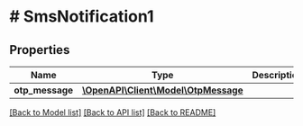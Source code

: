 # # SmsNotification1

## Properties

Name | Type | Description | Notes
------------ | ------------- | ------------- | -------------
**otp_message** | [**\OpenAPI\Client\Model\OtpMessage**](OtpMessage.md) |  |

[[Back to Model list]](../../README.md#models) [[Back to API list]](../../README.md#endpoints) [[Back to README]](../../README.md)

